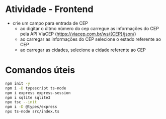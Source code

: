 # Atividade - Frontend

- crie um campo para entrada de CEP
    - ao digitar o últmo número do cep carregue as informações do CEP pela API ViaCEP (https://viacep.com.br/ws/{CEP}/json/)
    - ao carregar as informações do CEP selecione o estado referente ao CEP
    - ao carregar as cidades, selecione a cidade referente ao CEP

# Comandos úteis

```sh
npm init -y
npm i -D typescript ts-node
npm i express express-session 
npm i sqlite sqlite3
npx tsc --init
npm i -D @types/express
npx ts-node src/index.ts
```
